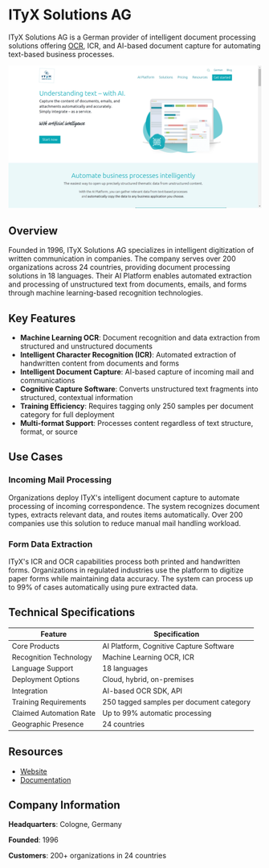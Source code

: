 # ITyX Solutions AG

ITyX Solutions AG is a German provider of intelligent document processing solutions offering [OCR](../../capabilities/ocr/index.md), ICR, and AI-based document capture for automating text-based business processes.

![ITyX Solutions AG](assets/ityx-solutions-ag.png)


## Overview

Founded in 1996, ITyX Solutions AG specializes in intelligent digitization of written communication in companies. The company serves over 200 organizations across 24 countries, providing document processing solutions in 18 languages. Their AI Platform enables automated extraction and processing of unstructured text from documents, emails, and forms through machine learning-based recognition technologies.

## Key Features

- **Machine Learning OCR**: Document recognition and data extraction from structured and unstructured documents
- **Intelligent Character Recognition (ICR)**: Automated extraction of handwritten content from documents and forms
- **Intelligent Document Capture**: AI-based capture of incoming mail and communications
- **Cognitive Capture Software**: Converts unstructured text fragments into structured, contextual information
- **Training Efficiency**: Requires tagging only 250 samples per document category for full deployment
- **Multi-format Support**: Processes content regardless of text structure, format, or source

## Use Cases

### Incoming Mail Processing

Organizations deploy ITyX's intelligent document capture to automate processing of incoming correspondence. The system recognizes document types, extracts relevant data, and routes items automatically. Over 200 companies use this solution to reduce manual mail handling workload.

### Form Data Extraction

ITyX's ICR and OCR capabilities process both printed and handwritten forms. Organizations in regulated industries use the platform to digitize paper forms while maintaining data accuracy. The system can process up to 99% of cases automatically using pure extracted data.

## Technical Specifications

| Feature | Specification |
|---------|---------------|
| Core Products | AI Platform, Cognitive Capture Software |
| Recognition Technology | Machine Learning OCR, ICR |
| Language Support | 18 languages |
| Deployment Options | Cloud, hybrid, on-premises |
| Integration | AI-based OCR SDK, API |
| Training Requirements | 250 tagged samples per document category |
| Claimed Automation Rate | Up to 99% automatic processing |
| Geographic Presence | 24 countries |

## Resources

- [Website](https://www.ityxsolutions.com)
- [Documentation](https://www.ityxsolutions.com/ai-platform)

## Company Information

**Headquarters**: Cologne, Germany

**Founded**: 1996

**Customers**: 200+ organizations in 24 countries
